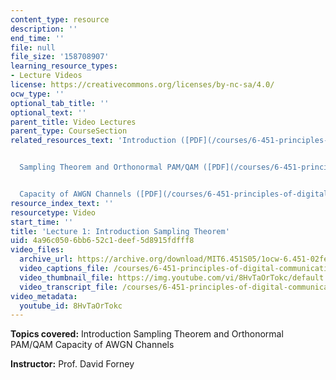 ```yaml
---
content_type: resource
description: ''
end_time: ''
file: null
file_size: '158708907'
learning_resource_types:
- Lecture Videos
license: https://creativecommons.org/licenses/by-nc-sa/4.0/
ocw_type: ''
optional_tab_title: ''
optional_text: ''
parent_title: Video Lectures
parent_type: CourseSection
related_resources_text: 'Introduction ([PDF](/courses/6-451-principles-of-digital-communication-ii-spring-2005/resources/chap_1))


  Sampling Theorem and Orthonormal PAM/QAM ([PDF](/courses/6-451-principles-of-digital-communication-ii-spring-2005/resources/chap_2))


  Capacity of AWGN Channels ([PDF](/courses/6-451-principles-of-digital-communication-ii-spring-2005/resources/chap_3))'
resource_index_text: ''
resourcetype: Video
start_time: ''
title: 'Lecture 1: Introduction Sampling Theorem'
uid: 4a96c050-6bb6-52c1-deef-5d8915fdfff8
video_files:
  archive_url: https://archive.org/download/MIT6.451S05/1ocw-6.451-02feb05-220k.mp4
  video_captions_file: /courses/6-451-principles-of-digital-communication-ii-spring-2005/0ae07dafba3c5f0b81e489c2726bdcdb_8HvTaOrTokc.vtt
  video_thumbnail_file: https://img.youtube.com/vi/8HvTaOrTokc/default.jpg
  video_transcript_file: /courses/6-451-principles-of-digital-communication-ii-spring-2005/147cf944eeb88d98e97f2d8c76f7fcc9_8HvTaOrTokc.pdf
video_metadata:
  youtube_id: 8HvTaOrTokc
---
```


**Topics covered:** Introduction Sampling Theorem and Orthonormal PAM/QAM Capacity of AWGN Channels

**Instructor:** Prof. David Forney

